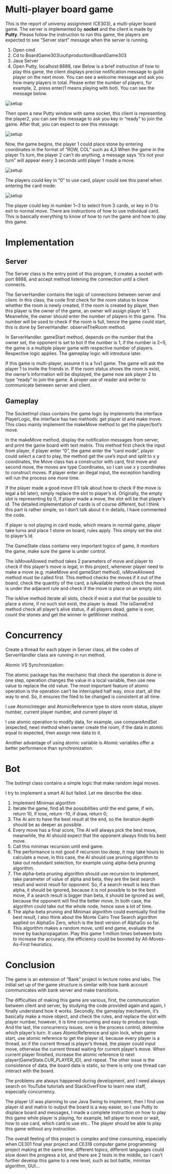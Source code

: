# Multi-player board game

This is the report of universy assignment (CE303), a multi-player board game. The server is implemented by **socket** and the client is made by **Putty**.
Please follow the instruction to run this game, the players are expected to see “Server start” message when the server is running.
1. Open cmd
2. Cd to BoardGame303\out\production\BoardGame303
3. Java Server
4. Open Putty, localhost:8888, raw
Below is a brief instruction of how to play this game, the client displays precise notification message to guild player on the next move.
You can see a welcome message and ask you how many players in total. Please enter the number of players, for example, 2, press enter(1 means playing with bot). You can see the message below.

![setup](setup1.png)

Then open a new Putty window with same socket, this client is representing the player2, you can see this message to ask you key in “ready” to join the game. After that, you can expect to see this message:

![setup](setup2.png)

Now, the game begins, the player 1 could place stone by entering coordinates in the format of “ROW, COL” such as 4,3
When the game in the player 1’s turn, the player 2 can’t do anything, a message says “it’s not your turn” will appear every 3 seconds until player 1 made a move.

![setup](setup3.png)

The players could key in “0” to use card, player could see this panel when entering the card mode:

![setup](setup4.png)

The player could key in number 1~3 to select from 3 cards, or key in 0 to exit to normal move. There are instructions of how to use individual card.
This is basically everything to know of how to run the game and how to play this game.

# Implementation

## Server

The Server class is the entry point of this program, it creates a socket with port 8888, and accept method listening the connection until a client connects.

The ServerHandler contains the logic of connections between server and client. In this class, the code first check for the room status to know whether the room is newly created, if the room is created by player, then this player is the owner of the game, an owner will assign player Id 1. Meanwhile, the owner should enter the number of players in this game. This number will be used to check if the room is full, hence the game could start, this is done by ServerHandler. observeTheRoom method.

In ServerHandler. gameStart method, depends on the number that the owner set, the opponent is set to bot if the number is 1, if the number is 2~5, the game is a multiple player game with respective number of players. Respective logic applies. The gameplay logic will introduce later.

If this game is multi-player, assume it is a 1vs1 game. The game will ask the player 1 to invite the friends in. If the room status shows the room is exist, the owner’s information will be displayed, the game now ask player 2 to type “ready” to join the game.
A proper use of reader and writer to communicate between server and client.

## Gameplay
The SocketImpl class contains the game logic by implements the interface PlayerLogic, the interface has two methods: get player id and make move. This class mainly implement the makeMove method to get the player/bot’s move.

In the makeMove method, display the notification messages from server, and print the game board with text matrix. This method first check the input from player, if player enter “0”, the game enter the “card mode”, player could select a card to play, the method get the use’s input and split to x y coordinates, the Move class has a constructor with card, first move and second
move, the moves are type Coordinates, so I can use x y coordinates to construct moves. If player enter an illegal input, the exception handling will run the process one more time.

If the player made a good move (I’ll talk about how to check if the move is legal a bit later), simply replace the slot to player’s id. Originally, the empty slot is representing by 0, if player made a move, the slot will be that player’s id.
The detailed implementation of cards is of course different, but I think this part is rather simple, so I don’t talk about it in details, I have commented the code.

If player is not playing in card mode, which means in normal game, player take turns and place 1 stone on board, rules apply. This simply set the slot to player’s Id.

The GameState class contains very important logics of game, it monitors the game, make sure the game is under control.

The isMoveAllowed method takes 2 parameters of move and player to check if this player’s move is legal, in this project, whenever player need to make a move (e.g. makeMove and gameStart method), isMoveAllowed method must be called first. This method checks the moves if it out of the board, check the quantity of the card, a isAvailable method check the move is under the adjacent rule and check if the move is place on an empty slot.

The isAlive method iterate all slots, check if exist a slot that be possible to place a stone, if no such slot exist, the player is dead. The isGameEnd method check all player’s alive status, if all players dead, game is over, count the stones and get the winner in getWinner method.

# Concurrency

Create a thread for each player in Server class, all the codes of ServerHandler class are running in run method.

Atomic VS Synchronization:

The atomic package has the mechanic that check the operation is done in one step, operation changes the value in a local variable, then use new value to replace the old value. The most important feature of atomic operation is the operation can’t be interrupted half way, once start, all the way to end. So, it ensures the filed to be changed is consistent at all time.

I use AtomicInteger and AtomicReference<Boolean> type to store room status, player number, current player number, and current player id.

I use atomic operation to modify data, for example, use compareAndSet (expected, new) method when owner create the room, if the data in atomic equal to expected, then assign new data to it.

Another advantage of using atomic variable is Atomic variables offer a better performance than synchronization.

# Bot

The botImpl class contains a simple logic that make random legal moves.

I try to implement a smart AI but failed. Let me describe the idea:

1. Implement Minimax algorithm
2. Iterate the game, find all the possibilities until the end game, if win, return 10, if lose, return -10, if draw, return 0;
3. The Ai aim to have the best result at the end, so the iteration depth should be as deeper as possible.
4. Every move has a final score, The AI will always pick the best move, meanwhile, the AI should expect that the opponent always finds his best move.
5. Call this minimax recursion until end game.
6. The performance is not good if recursion too deep, it may take hours to calculate a move, in this case, the AI should use pruning algorithm to take out redundant selection, for example using alpha-beta pruning algorithm.
7. The alpha-beta pruning algorithm should use recursion to implement, take parameter of value of alpha and beta, they are the best search result and worst result for opponent. So, if a search result is less than alpha, it should be ignored, because it is not possible to be the best move, if a search result is bigger than beta, it should be ignored as well, because the opponent will find the better move. In both case, the algorithm could take out the whole node, hence save a lot of time.
8. The alpha-beta pruning and Minimax algorithm could eventually find the best result, I also think about the Monte Calro Tree Search algorithm applied on AlphaGo Zero, which is the best version of AlphaGo so far. This algorithm makes a random move, until end game, evaluate the move by backpropagation. Play this game 1 million times between bots to increase the accuracy, the efficiency could be boosted by All-Moves-As-First heuristics.

# Conclusion

The game is an extension of “Bank” project in lecture notes and labs. The initial set up of the game structure is similar with how bank account communicates with bank server and make transitions.

The difficulties of making this game are various, first, the communication between client and server, by studying the code provided again and again, I finally understand how it works. Secondly, the gameplay mechanism, it’s basically make a move object, and check the rules, and replace the slot with player number, however, it is time consuming and easy to produce bugs. And the last, the concurrency issues, one is the process control, determine which player’s turn. It uses AtomicReference and spin lock, when game start, use atomic reference to get the player id, because every player is a thread, so if the current thread is player’s thread, the player could input move, otherwise the current thread waiting for current player’s move. When current player finished, increase the atomic reference to next player(GameState.CUR_PLAYER_ID), and repeat. The other issue is the consistence of data, the board data is static, so there is only one thread can interact with the board.

The problems are always happened during development, and I need always search on YouTube tutorials and StackOverFlow to learn new staff, especially concurrency.

The player UI was planning to use Java Swing to implement, then I find use player id and matrix to output the board is a way easier, so I use Putty to displace board and messages, I made a complete instruction on how to play this game while player is playing, for example, tell player to move or wait, how to use card, which card to use etc.. The player should be able to play this game without any instruction.

The overall feeling of this project is complex and time consuming, especially when CE301 final year project and CE318 computer game programming project making at the same time, different topics, different languages could slow down the progress a lot, and there are 2 tests in the middle, so I can’t further develop this game to a new level, such as bot battle, minimax algorithm, GUI…












